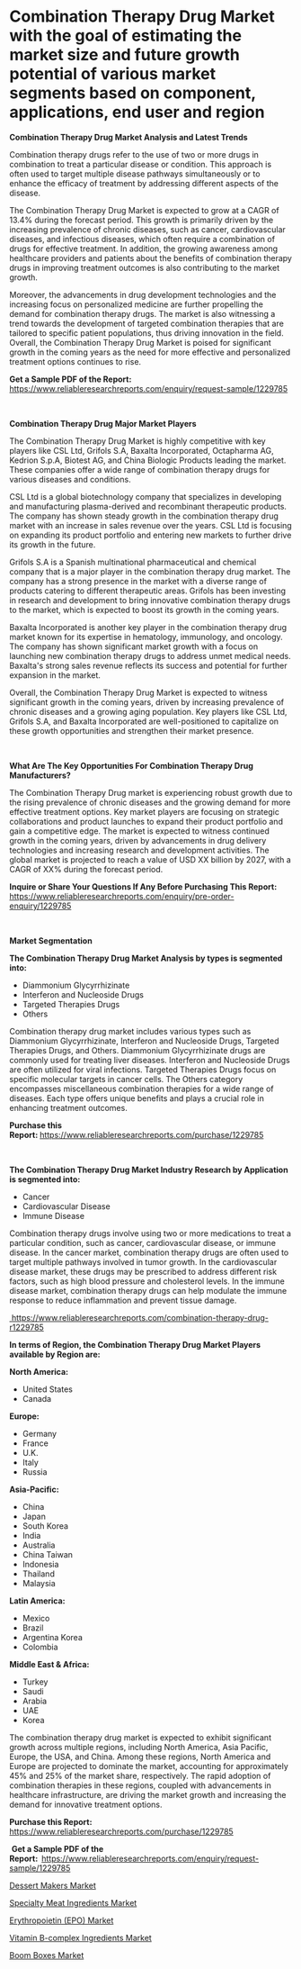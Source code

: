 <p><h1>Combination Therapy Drug Market with the goal of estimating the market size and future growth potential of various market segments based on component, applications, end user and region</h1></p><p><strong>Combination Therapy Drug Market Analysis and Latest Trends</strong></p>
<p><p>Combination therapy drugs refer to the use of two or more drugs in combination to treat a particular disease or condition. This approach is often used to target multiple disease pathways simultaneously or to enhance the efficacy of treatment by addressing different aspects of the disease.</p><p>The Combination Therapy Drug Market is expected to grow at a CAGR of 13.4% during the forecast period. This growth is primarily driven by the increasing prevalence of chronic diseases, such as cancer, cardiovascular diseases, and infectious diseases, which often require a combination of drugs for effective treatment. In addition, the growing awareness among healthcare providers and patients about the benefits of combination therapy drugs in improving treatment outcomes is also contributing to the market growth.</p><p>Moreover, the advancements in drug development technologies and the increasing focus on personalized medicine are further propelling the demand for combination therapy drugs. The market is also witnessing a trend towards the development of targeted combination therapies that are tailored to specific patient populations, thus driving innovation in the field. Overall, the Combination Therapy Drug Market is poised for significant growth in the coming years as the need for more effective and personalized treatment options continues to rise.</p></p>
<p><strong>Get a Sample PDF of the Report:&nbsp;</strong> <a href="https://www.reliableresearchreports.com/enquiry/request-sample/1229785">https://www.reliableresearchreports.com/enquiry/request-sample/1229785</a></p>
<p>&nbsp;</p>
<p><strong>Combination Therapy Drug Major Market Players</strong></p>
<p><p>The Combination Therapy Drug Market is highly competitive with key players like CSL Ltd, Grifols S.A, Baxalta Incorporated, Octapharma AG, Kedrion S.p.A, Biotest AG, and China Biologic Products leading the market. These companies offer a wide range of combination therapy drugs for various diseases and conditions.</p><p>CSL Ltd is a global biotechnology company that specializes in developing and manufacturing plasma-derived and recombinant therapeutic products. The company has shown steady growth in the combination therapy drug market with an increase in sales revenue over the years. CSL Ltd is focusing on expanding its product portfolio and entering new markets to further drive its growth in the future.</p><p>Grifols S.A is a Spanish multinational pharmaceutical and chemical company that is a major player in the combination therapy drug market. The company has a strong presence in the market with a diverse range of products catering to different therapeutic areas. Grifols has been investing in research and development to bring innovative combination therapy drugs to the market, which is expected to boost its growth in the coming years.</p><p>Baxalta Incorporated is another key player in the combination therapy drug market known for its expertise in hematology, immunology, and oncology. The company has shown significant market growth with a focus on launching new combination therapy drugs to address unmet medical needs. Baxalta's strong sales revenue reflects its success and potential for further expansion in the market.</p><p>Overall, the Combination Therapy Drug Market is expected to witness significant growth in the coming years, driven by increasing prevalence of chronic diseases and a growing aging population. Key players like CSL Ltd, Grifols S.A, and Baxalta Incorporated are well-positioned to capitalize on these growth opportunities and strengthen their market presence.</p></p>
<p>&nbsp;</p>
<p><strong>What Are The Key Opportunities For Combination Therapy Drug Manufacturers?</strong></p>
<p><p>The Combination Therapy Drug market is experiencing robust growth due to the rising prevalence of chronic diseases and the growing demand for more effective treatment options. Key market players are focusing on strategic collaborations and product launches to expand their product portfolio and gain a competitive edge. The market is expected to witness continued growth in the coming years, driven by advancements in drug delivery technologies and increasing research and development activities. The global market is projected to reach a value of USD XX billion by 2027, with a CAGR of XX% during the forecast period.</p></p>
<p><strong>Inquire or Share Your Questions If Any Before Purchasing This Report:</strong> <a href="https://www.reliableresearchreports.com/enquiry/pre-order-enquiry/1229785">https://www.reliableresearchreports.com/enquiry/pre-order-enquiry/1229785</a></p>
<p>&nbsp;</p>
<p><strong>Market Segmentation</strong></p>
<p><strong>The Combination Therapy Drug Market Analysis by types is segmented into:</strong></p>
<p><ul><li>Diammonium Glycyrrhizinate</li><li>Interferon and Nucleoside Drugs</li><li>Targeted Therapies Drugs</li><li>Others</li></ul></p>
<p><p>Combination therapy drug market includes various types such as Diammonium Glycyrrhizinate, Interferon and Nucleoside Drugs, Targeted Therapies Drugs, and Others. Diammonium Glycyrrhizinate drugs are commonly used for treating liver diseases. Interferon and Nucleoside Drugs are often utilized for viral infections. Targeted Therapies Drugs focus on specific molecular targets in cancer cells. The Others category encompasses miscellaneous combination therapies for a wide range of diseases. Each type offers unique benefits and plays a crucial role in enhancing treatment outcomes.</p></p>
<p><strong>Purchase this Report:&nbsp;</strong><a href="https://www.reliableresearchreports.com/purchase/1229785">https://www.reliableresearchreports.com/purchase/1229785</a></p>
<p>&nbsp;</p>
<p><strong>The Combination Therapy Drug Market Industry Research by Application is segmented into:</strong></p>
<p><ul><li>Cancer</li><li>Cardiovascular Disease</li><li>Immune Disease</li></ul></p>
<p><p>Combination therapy drugs involve using two or more medications to treat a particular condition, such as cancer, cardiovascular disease, or immune disease. In the cancer market, combination therapy drugs are often used to target multiple pathways involved in tumor growth. In the cardiovascular disease market, these drugs may be prescribed to address different risk factors, such as high blood pressure and cholesterol levels. In the immune disease market, combination therapy drugs can help modulate the immune response to reduce inflammation and prevent tissue damage.</p></p>
<p><a href="https://www.reliableresearchreports.com/combination-therapy-drug-r1229785">&nbsp;https://www.reliableresearchreports.com/combination-therapy-drug-r1229785</a></p>
<p><strong>In terms of Region, the Combination Therapy Drug Market Players available by Region are:</strong></p>
<p>
    <p> <strong> North America: </strong>
        <ul>
            <li>United States</li>
            <li>Canada</li>
        </ul>
        </p> 
    <p> <strong> Europe: </strong>
        <ul>
            <li>Germany</li>
            <li>France</li>
            <li>U.K.</li>
            <li>Italy</li>
            <li>Russia</li>
        </ul>
        </p> 
    <p> <strong> Asia-Pacific: </strong>
        <ul>
            <li>China</li>
            <li>Japan</li>
            <li>South Korea</li>
            <li>India</li>
            <li>Australia</li>
            <li>China Taiwan</li>
            <li>Indonesia</li>
            <li>Thailand</li>
            <li>Malaysia</li>
        </ul>
        </p> 
    <p> <strong> Latin America: </strong>
        <ul>
            <li>Mexico</li>
            <li>Brazil</li>
            <li>Argentina Korea</li>
            <li>Colombia</li>
        </ul>
        </p> 
    <p> <strong> Middle East & Africa: </strong>
        <ul>
            <li>Turkey</li>
            <li>Saudi</li>
            <li>Arabia</li>
            <li>UAE</li>
            <li>Korea</li>
        </ul>
    </p>
    </p>
<p><p>The combination therapy drug market is expected to exhibit significant growth across multiple regions, including North America, Asia Pacific, Europe, the USA, and China. Among these regions, North America and Europe are projected to dominate the market, accounting for approximately 45% and 25% of the market share, respectively. The rapid adoption of combination therapies in these regions, coupled with advancements in healthcare infrastructure, are driving the market growth and increasing the demand for innovative treatment options.</p></p>
<p><strong>Purchase this Report: </strong><a href="https://www.reliableresearchreports.com/purchase/1229785">https://www.reliableresearchreports.com/purchase/1229785</a></p>
<p>&nbsp;<strong>Get a Sample PDF of the Report:&nbsp;&nbsp;</strong><a href="https://www.reliableresearchreports.com/enquiry/request-sample/1229785">https://www.reliableresearchreports.com/enquiry/request-sample/1229785</a></p>
<p><strong></strong></p>
<p><p><a href="https://medium.com/@mallieblock/dessert-makers-market-overview-global-market-trends-and-future-prospects-from-2024-to-2031-89b61b38ea02">Dessert Makers Market</a></p><p><a href="https://www.linkedin.com/pulse/specialty-meat-ingredients-market-global-regional-analysis-wteyf?trackingId=H33pgRvjSD%2BmS3CIpZfsPw%3D%3D">Specialty Meat Ingredients Market</a></p><p><a href="https://github.com/lnamivez37/Market-Research-Report-List-1/blob/main/erythropoietin-epo-market.md">Erythropoietin (EPO) Market</a></p><p><a href="https://github.com/lylyparadise/Market-Research-Report-List-4/blob/main/vitamin-b-complex-ingredients-market.md">Vitamin B-complex Ingredients Market</a></p><p><a href="https://www.linkedin.com/pulse/insights-boom-boxes-industry-market-financial-status-yirvc?trackingId=E7kXpx%2FXT4ydDO%2FIlslrfg%3D%3D">Boom Boxes Market</a></p></p>